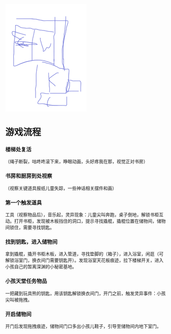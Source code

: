![MVQSBNNAT1OX8HBJRRYVPL.png](assets/20201210113447-26m4wb7-MVQSBNNAT1OX8HBJRR`YVPL.png)

# 游戏流程

### 楼梯处复活

（绳子断裂，咕咚咚滚下来，睁眼动画，头好疼我在那，视觉正对书房）

### 书房和厨房到处视察

（视察关键道具报纸儿童失踪，一些神话相关摆件和画）

### 第一个触发道具

工具（视察物品后），音乐起，灵异现象：儿童尖叫奔跑，桌子倒地，解锁书柜互动。打开书柜，发现被木板挡住的洞口，提示寻找撬棍，撬棍位置在储物间，储物间锁住，需要寻找钥匙。

### 找到钥匙，进入储物间

拿到撬棍，撬开书柜木板，进入管道，寻找垫脚的（箱子），进入浴室，闲逛（可解锁浴室门，换衣间门需要钥匙开）。发现浴室天花板痕迹，拉下楼梯开关，进入小孩自己的暂离深渊的小秘密基地。

### 小孩天堂任务物品

一把藏到玩具熊的钥匙，用该钥匙解锁换衣间门，开门之前，触发灵异事件：小孩尖叫被拖拽。

### 开启储物间

开门后发现拖拽痕迹，储物间门口多出小孩儿鞋子，引导至储物间内地下室门。
